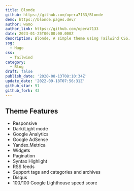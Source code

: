 ```yaml
---
title: Blonde
github: https://github.com/opera7133/Blonde
demo: https://blonde.pages.dev/
author: wamο
author_link: https://github.com/opera7133
date: 2023-01-25T00:00:00.000Z
description: Blonde, A simple theme using Tailwind CSS.
ssg:
  - Hugo
css:
  - Tailwind
category:
  - Blog
draft: false
publish_date: '2020-08-13T08:10:34Z'
update_date: '2022-09-18T07:56:31Z'
github_star: 91
github_fork: 43
---
```

## Theme Features
- Responsive
- Dark/Light mode
- Google Analytics
- Google AdSense
- Yandex.Metrica
- Widgets
- Pagination
- Syntax Highlight
- RSS feeds
- Support tags and categories and archives
- Disqus
- 100/100 Google Lighthouse speed score